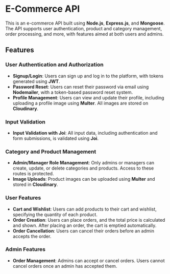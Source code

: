# E-Commerce API

This is an e-commerce API built using **Node.js**, **Express.js**, and **Mongoose**. The API supports user authentication, product and category management, order processing, and more, with features aimed at both users and admins.

## Features

### User Authentication and Authorization
- **Signup/Login**: Users can sign up and log in to the platform, with tokens generated using **JWT**.
- **Password Reset**: Users can reset their password via email using **Nodemailer**, with a token-based password reset system.
- **Profile Management**: Users can view and update their profile, including uploading a profile image using **Multer**. All images are stored on **Cloudinary**.

### Input Validation
- **Input Validation with Joi**: All input data, including authentication and form submissions, is validated using **Joi**.

### Category and Product Management
- **Admin/Manager Role Management**: Only admins or managers can create, update, or delete categories and products. Access to these routes is protected.
- **Image Uploads**: Product images can be uploaded using **Multer** and stored in **Cloudinary**.

### User Features
- **Cart and Wishlist**: Users can add products to their cart and wishlist, specifying the quantity of each product.
- **Order Creation**: Users can place orders, and the total price is calculated and shown. After placing an order, the cart is emptied automatically.
- **Order Cancellation**: Users can cancel their orders before an admin accepts the order.

### Admin Features
- **Order Management**: Admins can accept or cancel orders. Users cannot cancel orders once an admin has accepted them.
